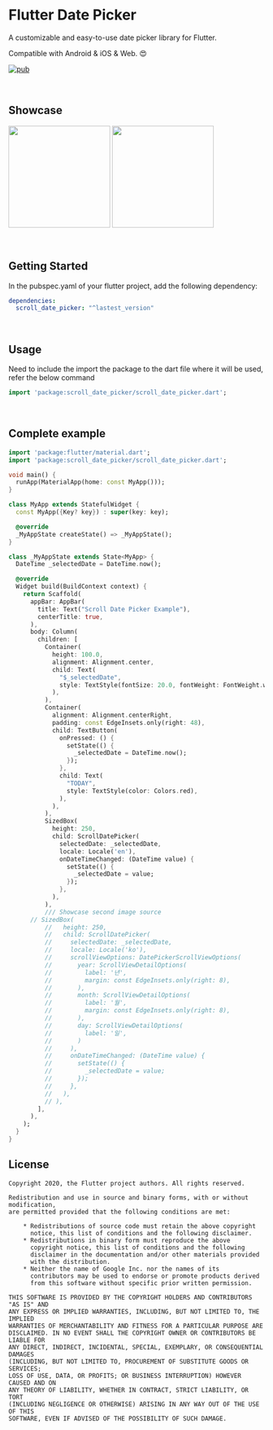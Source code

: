 # Flutter Date Picker

A customizable and easy-to-use date picker library for Flutter.

Compatible with Android & iOS & Web. :heart_eyes:

[![pub](https://img.shields.io/pub/v/scroll_date_picker)](https://pub.dev/packages/scroll_date_picker)

<br>

## Showcase

<img src = "https://user-images.githubusercontent.com/55150540/151300615-dc982927-70e7-46f6-bd4b-f9aff729a02d.gif" width = 200> <img src = "https://user-images.githubusercontent.com/55150540/151300623-de8f7cef-a6ac-492e-9293-00e8793a69c0.gif" width = 200>

<br>

## Getting Started

In the pubspec.yaml of your flutter project, add the following dependency:

```yaml
dependencies:
  scroll_date_picker: "^lastest_version"
```

<br>

## Usage

Need to include the import the package to the dart file where it will be used, refer the below command

```dart
import 'package:scroll_date_picker/scroll_date_picker.dart';
```

<br>

## Complete example

```dart
import 'package:flutter/material.dart';
import 'package:scroll_date_picker/scroll_date_picker.dart';

void main() {
  runApp(MaterialApp(home: const MyApp()));
}

class MyApp extends StatefulWidget {
  const MyApp({Key? key}) : super(key: key);

  @override
  _MyAppState createState() => _MyAppState();
}

class _MyAppState extends State<MyApp> {
  DateTime _selectedDate = DateTime.now();

  @override
  Widget build(BuildContext context) {
    return Scaffold(
      appBar: AppBar(
        title: Text("Scroll Date Picker Example"),
        centerTitle: true,
      ),
      body: Column(
        children: [
          Container(
            height: 100.0,
            alignment: Alignment.center,
            child: Text(
              "$_selectedDate",
              style: TextStyle(fontSize: 20.0, fontWeight: FontWeight.w500),
            ),
          ),
          Container(
            alignment: Alignment.centerRight,
            padding: const EdgeInsets.only(right: 48),
            child: TextButton(
              onPressed: () {
                setState(() {
                  _selectedDate = DateTime.now();
                });
              },
              child: Text(
                "TODAY",
                style: TextStyle(color: Colors.red),
              ),
            ),
          ),
          SizedBox(
            height: 250,
            child: ScrollDatePicker(
              selectedDate: _selectedDate,
              locale: Locale('en'),
              onDateTimeChanged: (DateTime value) {
                setState(() {
                  _selectedDate = value;
                });
              },
            ),
          ),
          /// Showcase second image source
      // SizedBox(
          //   height: 250,
          //   child: ScrollDatePicker(
          //     selectedDate: _selectedDate,
          //     locale: Locale('ko'),
          //     scrollViewOptions: DatePickerScrollViewOptions(
          //       year: ScrollViewDetailOptions(
          //         label: '년',
          //         margin: const EdgeInsets.only(right: 8),
          //       ),
          //       month: ScrollViewDetailOptions(
          //         label: '월',
          //         margin: const EdgeInsets.only(right: 8),
          //       ),
          //       day: ScrollViewDetailOptions(
          //         label: '일',
          //       )
          //     ),
          //     onDateTimeChanged: (DateTime value) {
          //       setState(() {
          //         _selectedDate = value;
          //       });
          //     },
          //   ),
          // ),
        ],
      ),
    );
  }
}
```

## License

```
Copyright 2020, the Flutter project authors. All rights reserved.

Redistribution and use in source and binary forms, with or without modification,
are permitted provided that the following conditions are met:

    * Redistributions of source code must retain the above copyright
      notice, this list of conditions and the following disclaimer.
    * Redistributions in binary form must reproduce the above
      copyright notice, this list of conditions and the following
      disclaimer in the documentation and/or other materials provided
      with the distribution.
    * Neither the name of Google Inc. nor the names of its
      contributors may be used to endorse or promote products derived
      from this software without specific prior written permission.

THIS SOFTWARE IS PROVIDED BY THE COPYRIGHT HOLDERS AND CONTRIBUTORS "AS IS" AND
ANY EXPRESS OR IMPLIED WARRANTIES, INCLUDING, BUT NOT LIMITED TO, THE IMPLIED
WARRANTIES OF MERCHANTABILITY AND FITNESS FOR A PARTICULAR PURPOSE ARE
DISCLAIMED. IN NO EVENT SHALL THE COPYRIGHT OWNER OR CONTRIBUTORS BE LIABLE FOR
ANY DIRECT, INDIRECT, INCIDENTAL, SPECIAL, EXEMPLARY, OR CONSEQUENTIAL DAMAGES
(INCLUDING, BUT NOT LIMITED TO, PROCUREMENT OF SUBSTITUTE GOODS OR SERVICES;
LOSS OF USE, DATA, OR PROFITS; OR BUSINESS INTERRUPTION) HOWEVER CAUSED AND ON
ANY THEORY OF LIABILITY, WHETHER IN CONTRACT, STRICT LIABILITY, OR TORT
(INCLUDING NEGLIGENCE OR OTHERWISE) ARISING IN ANY WAY OUT OF THE USE OF THIS
SOFTWARE, EVEN IF ADVISED OF THE POSSIBILITY OF SUCH DAMAGE.
```

